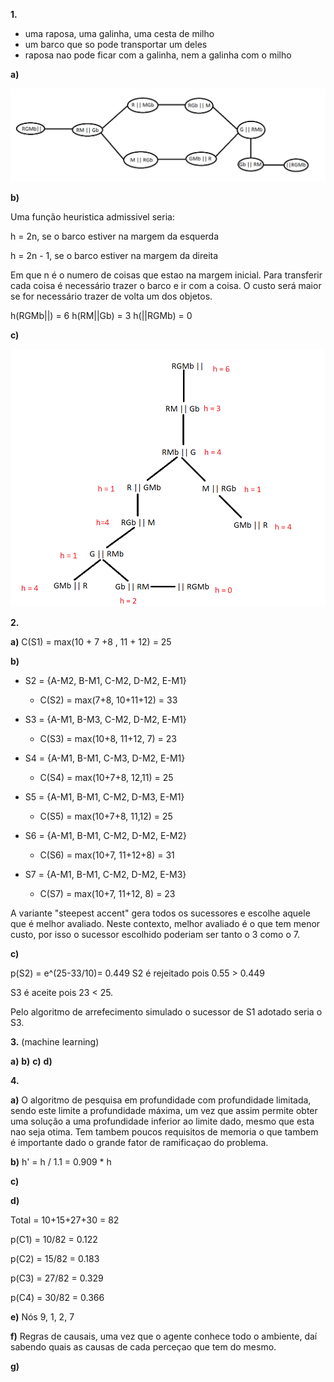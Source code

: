 **1.**
* uma raposa, uma galinha, uma cesta de milho
* um barco que so pode transportar um deles
* raposa nao pode ficar com a galinha, nem a galinha com o milho

**a)**

![statespace](./1a_2018_R.png)


**b)**

Uma função heuristica admissivel seria:

h = 2n, se o barco estiver na margem da esquerda

h = 2n - 1, se o barco estiver na margem da direita

Em que n é o numero de coisas que estao na margem inicial. Para transferir cada coisa é necessário trazer o barco e ir com a coisa. O custo será maior se for necessário trazer de volta um dos objetos.

h(RGMb||) = 6   h(RM||Gb) = 3  h(||RGMb) = 0

**c)**

![tree](./1c_2018_ER.png)


**2.**


**a)** C(S1) = max(10 + 7 +8 , 11 + 12) = 25

**b)** 

*  S2 = {A-M2, B-M1, C-M2, D-M2, E-M1}
    - C(S2) = max(7+8, 10+11+12) = 33

*  S3 = {A-M1, B-M3, C-M2, D-M2, E-M1}
    - C(S3) = max(10+8, 11+12, 7) = 23

*  S4 = {A-M1, B-M1, C-M3, D-M2, E-M1}
    - C(S4) = max(10+7+8, 12,11) = 25

*  S5 = {A-M1, B-M1, C-M2, D-M3, E-M1}
    - C(S5) = max(10+7+8, 11,12) = 25

*  S6 = {A-M1, B-M1, C-M2, D-M2, E-M2}
    - C(S6) = max(10+7, 11+12+8) = 31

*  S7 = {A-M1, B-M1, C-M2, D-M2, E-M3}
    - C(S7) = max(10+7, 11+12, 8) = 23

A variante "steepest accent" gera todos os sucessores e escolhe aquele que é melhor avaliado. Neste contexto, melhor avaliado é o que tem menor custo, por isso o sucessor escolhido poderiam ser tanto o 3 como o 7.

**c)**

p(S2) = e^(25-33/10)= 0.449
 S2 é rejeitado pois 0.55 > 0.449

S3 é aceite pois 23 < 25.

Pelo algoritmo de arrefecimento simulado o sucessor de S1 adotado seria o S3.

**3.** (machine learning)

**a)**
**b)**
**c)**
**d)**


**4.**

**a)** O algoritmo de pesquisa em profundidade com profundidade limitada, sendo este limite a profundidade máxima, um vez que assim permite obter uma solução a uma profundidade inferior ao limite dado, mesmo que esta nao seja otima. Tem tambem poucos requisitos de memoria o que tambem é importante dado o grande fator de ramificaçao do problema.

**b)** h' = h / 1.1 = 0.909 * h 

**c)**

**d)**

Total = 10+15+27+30 = 82

p(C1) = 10/82 = 0.122

p(C2) = 15/82 = 0.183

p(C3) = 27/82 = 0.329

p(C4) = 30/82 = 0.366

**e)** Nós 9, 1, 2, 7

**f)** Regras de causais, uma vez que o agente conhece todo o ambiente, daí sabendo quais as causas de cada perceçao que tem do mesmo.

**g)**